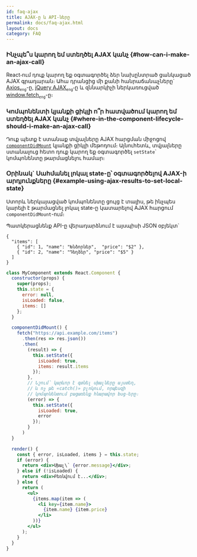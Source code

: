 ```yaml
---
id: faq-ajax
title: AJAX-ը և API-ները
permalink: docs/faq-ajax.html
layout: docs
category: FAQ
---
```


### Ինչպե՞ս կարող եմ ստեղծել AJAX կանչ {#how-can-i-make-an-ajax-call}

React֊ում դուք կարող եք օգտագործել ձեր նախընտրած ցանկացած AJAX գրադարան։ Ահա դրանցից մի քանի հանրաճանաչները\` [Axios](https://github.com/axios/axios)<sub>`eng`</sub>-ը, [jQuery AJAX](https://api.jquery.com/jQuery.ajax/)<sub>`eng`</sub>֊ը և զննարկիչի ներկառուցված [window.fetch](https://developer.mozilla.org/en-US/docs/Web/API/Fetch_API)<sub>`eng`</sub>-ը։

### Կոմպոնենտի կյանքի ցիկլի ո՞ր հատվածում կարող եմ ստեղծել AJAX կանչ  {#where-in-the-component-lifecycle-should-i-make-an-ajax-call}

Դուք պետք է ստանաք տվյալները AJAX հարցման միջոցով [`componentDidMount`](/docs/react-component.html#mounting) կյանքի ցիկլի մեթոդում։ Այնուհետև, տվյալները ստանալուց հետո դուք կարող եք օգտագործել `setState`\` կոմպոնենտը թարմացնելու համար։

### Օրինակ\` Սահմանել լոկալ state-ը՝ օգտագործելով AJAX-ի արդյունքները {#example-using-ajax-results-to-set-local-state}

Ստորև ներկայացված կոմպոնենտը ցույց է տալիս, թե ինչպես կարելի է թարմացնել լոկալ state-ը կատարելով AJAX հարցում `componentDidMount`-ում։

Պատկերացնենք API-ը վերադարձնում է այսպիսի JSON օբյեկտ\`

```
{
  "items": [
    { "id": 1, "name": "Խնձորներ",  "price": "$2" },
    { "id": 2, "name": "Դեղձեր", "price": "$5" }
  ] 
}
```

```jsx
class MyComponent extends React.Component {
  constructor(props) {
    super(props);
    this.state = {
      error: null,
      isLoaded: false,
      items: []
    };
  }

  componentDidMount() {
    fetch("https://api.example.com/items")
      .then(res => res.json())
      .then(
        (result) => {
          this.setState({
            isLoaded: true,
            items: result.items
          });
        },
        // Նշում՝ կարևոր է գտնել սխալները այստեղ,
        // և ոչ թե «catch()» բլոկում, որպեսզի
        // կոմպոնենտում բացառենք հնարավոր bug-երը։
        (error) => {
          this.setState({
            isLoaded: true,
            error
          });
        }
      )
  }

  render() {
    const { error, isLoaded, items } = this.state;
    if (error) {
      return <div>Սխալ\` {error.message}</div>;
    } else if (!isLoaded) {
      return <div>Բեռնվում է...</div>;
    } else {
      return (
        <ul>
          {items.map(item => (
            <li key={item.name}>
              {item.name} {item.price}
            </li>
          ))}
        </ul>
      );
    }
  }
}
```
